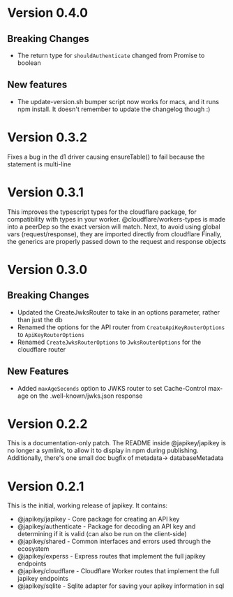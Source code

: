 # Version 0.4.0

## Breaking Changes

- The return type for `shouldAuthenticate` changed from Promise<boolean> to boolean

## New features

- The update-version.sh bumper script now works for macs, and it runs npm install. It doesn't remember to update the changelog though :)

# Version 0.3.2

Fixes a bug in the d1 driver causing ensureTable() to fail because the statement is multi-line

# Version 0.3.1

This improves the typescript types for the cloudflare package, for compatibility with types in your worker.
@cloudflare/workers-types is made into a peerDep so the exact version will match.
Next, to avoid using global vars (request/response), they are imported directly from cloudflare
Finally, the generics are properly passed down to the request and response objects

# Version 0.3.0

## Breaking Changes

- Updated the CreateJwksRouter to take in an options parameter, rather than just the db
- Renamed the options for the API router from `CreateApiKeyRouterOptions` to `ApiKeyRouterOptions`
- Renamed `CreateJwksRouterOptions` to `JwksRouterOptions` for the cloudflare router

## New Features

- Added `maxAgeSeconds` option to JWKS router to set Cache-Control max-age on the .well-known/jwks.json response

# Version 0.2.2

This is a documentation-only patch. The README inside @japikey/japikey is no longer a symlink, to allow it to display in npm during publishing. Additionally, there's one small doc bugfix of metadata-> databaseMetadata

# Version 0.2.1

This is the initial, working release of japikey. It contains:

- @japikey/japikey - Core package for creating an API key
- @japikey/authenticate - Package for decoding an API key and determining if it is valid (can also be run on the client-side)
- @japikey/shared - Common interfaces and errors used through the ecosystem
- @japikey/experss - Express routes that implement the full japikey endpoints
- @japikey/cloudflare - Cloudflare Worker routes that implement the full japikey endpoints
- @japikey/sqlite - Sqlite adapter for saving your apikey information in sql
